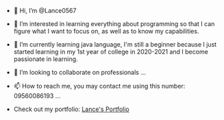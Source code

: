 - 👋 Hi, I’m @Lance0567
- 👀 I’m interested in learning everything about programming so that I can figure what I want to focus on, as well as to know my capabilities.
- 🌱 I’m currently learning java language, I'm still a beginner because I just started learning in my 1st year of college in 2020-2021 and I become passionate in learning. 
- 💞️ I’m looking to collaborate on professionals ...
- 📫 How to reach me, you may contact me using this number: 09560086193 ...

- Check out my portfolio: [Lance's Portfolio](https://lanceesurena-portfolio.vercel.app/#home)

<!---
Lance0567/Lance0567 is a ✨ special ✨ repository because its `README.md` (this file) appears on your GitHub profile.
You can click the Preview link to take a look at your changes.
--->

